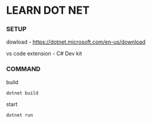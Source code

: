# LEARN DOT NET
### SETUP
dowload - https://dotnet.microsoft.com/en-us/download

vs code extension - C# Dev kit

### COMMAND
build
```
dotnet build
```
start
```
dotnet run
```